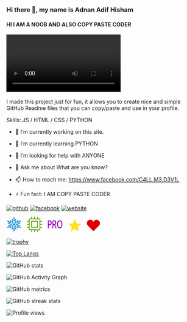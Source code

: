 

<!--
**C4LLM3D3V1L/C4LLM3D3V1L** is a ✨ _special_ ✨ repository because its `README.md` (this file) appears on your GitHub profile.

Here are some ideas to get you started:

- 🔭 I’m currently working on ...
- 🌱 I’m currently learning ...
- 👯 I’m looking to collaborate on ...
- 🤔 I’m looking for help with ...
- 💬 Ask me about ...
- 📫 How to reach me: ...
- 😄 Pronouns: ...
- ⚡ Fun fact: ...
-->


### Hi there 👋, my name is Adnan Adif Hisham

#### HI I AM A NOOB AND ALSO COPY PASTE CODER

![HI I AM A NOOB AND ALSO COPY PASTE CODER](https://github.com/C4LLM3D3V1L/TORNANIRHEDA_BOMBER/blob/main/screen-20220529-185812.mp4)

I made this project just for fun, it allows you to create nice and simple GitHub Readme files that you can copy/paste and use in your profile.

Skills: JS / HTML / CSS / PYTHON

- 🔭 I’m currently working on this site. 

- 🌱 I’m currently learning PYTHON 

- 🤔 I’m looking for help with ANYONE 

- 💬 Ask me about What are you know? 

- 📫 How to reach me: https://www.facebook.com/C4LL.M3.D3V1L 

- ⚡ Fun fact: I AM COPY PASTE CODER 

[<img src='https://cdn.jsdelivr.net/npm/simple-icons@3.0.1/icons/github.svg' alt='github' height='40'>](https://github.com/C4LLM3D3V1L)  [<img src='https://cdn.jsdelivr.net/npm/simple-icons@3.0.1/icons/facebook.svg' alt='facebook' height='40'>](https://www.facebook.com/C4LL.M3.D3V1L)  [<img src='https://cdn.jsdelivr.net/npm/simple-icons@3.0.1/icons/icloud.svg' alt='website' height='40'>](https://adnanadifhisham.blogspot.com/)  

<a href='https://archiveprogram.github.com/'><img src='https://raw.githubusercontent.com/acervenky/animated-github-badges/master/assets/acbadge.gif' width='40' height='40'></a> <a href='https://docs.github.com/en/developers'><img src='https://raw.githubusercontent.com/acervenky/animated-github-badges/master/assets/devbadge.gif' width='40' height='40'></a> <a href='https://github.com/pricing'><img src='https://raw.githubusercontent.com/acervenky/animated-github-badges/master/assets/pro.gif' width='40' height='40'></a> <a href='https://stars.github.com/'><img src='https://raw.githubusercontent.com/acervenky/animated-github-badges/master/assets/starbadge.gif' width='35' height='35'></a> <a href='https://docs.github.com/en/github/supporting-the-open-source-community-with-github-sponsors'><img src='https://raw.githubusercontent.com/acervenky/animated-github-badges/master/assets/sponsorbadge.gif' width='35' height='35'></a> 

[![trophy](https://github-profile-trophy.vercel.app/?username=C4LLM3D3V1L)](https://github.com/ryo-ma/github-profile-trophy)

[![Top Langs](https://github-readme-stats.vercel.app/api/top-langs/?username=C4LLM3D3V1L)](https://github.com/anuraghazra/github-readme-stats)

![GitHub stats](https://github-readme-stats.vercel.app/api?username=C4LLM3D3V1L&show_icons=true&count_private=true)  

![GitHub Activity Graph](https://activity-graph.herokuapp.com/graph?username=C4LLM3D3V1L)  

![GitHub metrics](https://metrics.lecoq.io/C4LLM3D3V1L)  

![GitHub streak stats](https://github-readme-streak-stats.herokuapp.com/?user=C4LLM3D3V1L)  

![Profile views](https://gpvc.arturio.dev/C4LLM3D3V1L)  
